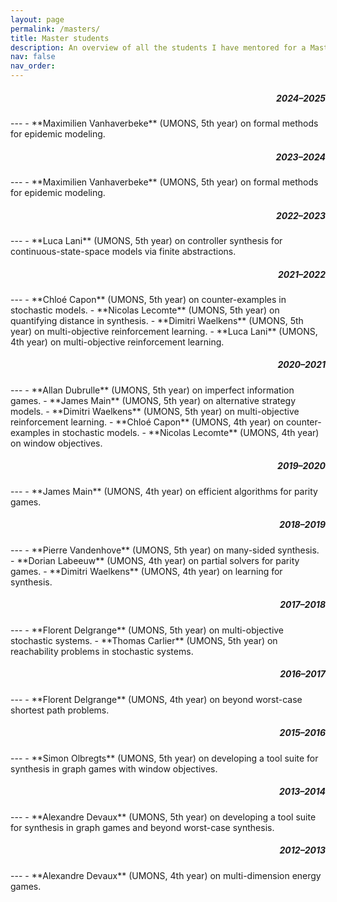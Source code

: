 ```yaml
---
layout: page
permalink: /masters/
title: Master students
description: An overview of all the students I have mentored for a Master project (4th year) or a Master thesis (5th year); you might recognize some of them in the team. 😉
nav: false
nav_order: 
---
```


<div style="text-align: right"><h5>2024–2025</h5></div>
---
- **Maximilien Vanhaverbeke** (UMONS, 5th year) on formal methods for epidemic modeling.

<div style="text-align: right"><h5>2023–2024</h5></div>
---
- **Maximilien Vanhaverbeke** (UMONS, 5th year) on formal methods for epidemic modeling.


<div style="text-align: right"><h5>2022–2023</h5></div>
---
- **Luca Lani** (UMONS, 5th year) on controller synthesis for continuous-state-space models via finite abstractions.


<div style="text-align: right"><h5>2021–2022</h5></div>
---
- **Chloé Capon** (UMONS, 5th year) on counter-examples in stochastic models.
- **Nicolas Lecomte** (UMONS, 5th year) on quantifying distance in synthesis.
- **Dimitri Waelkens** (UMONS, 5th year) on multi-objective reinforcement learning.
- **Luca Lani** (UMONS, 4th year) on multi-objective reinforcement learning.


<div style="text-align: right"><h5>2020–2021</h5></div>
---
- **Allan Dubrulle** (UMONS, 5th year) on imperfect information games.
- **James Main** (UMONS, 5th year) on alternative strategy models.
- **Dimitri Waelkens** (UMONS, 5th year) on multi-objective reinforcement learning.
- **Chloé Capon** (UMONS, 4th year) on counter-examples in stochastic models.
- **Nicolas Lecomte** (UMONS, 4th year) on window objectives.

<div style="text-align: right"><h5>2019–2020</h5></div>
---
- **James Main** (UMONS, 4th year) on efficient algorithms for parity games.

<div style="text-align: right"><h5>2018–2019</h5></div>
---
- **Pierre Vandenhove** (UMONS, 5th year) on many-sided synthesis.
- **Dorian Labeeuw** (UMONS, 4th year) on partial solvers for parity games.
- **Dimitri Waelkens** (UMONS, 4th year) on learning for synthesis.

<div style="text-align: right"><h5>2017–2018</h5></div>
---
- **Florent Delgrange** (UMONS, 5th year) on multi-objective stochastic systems.
- **Thomas Carlier** (UMONS, 5th year) on reachability problems in stochastic systems.

<div style="text-align: right"><h5>2016–2017</h5></div>
---
- **Florent Delgrange** (UMONS, 4th year) on beyond worst-case shortest path problems.

<div style="text-align: right"><h5>2015–2016</h5></div>
---
- **Simon Olbregts** (UMONS, 5th year) on developing a tool suite for synthesis in graph
games with window objectives.

<div style="text-align: right"><h5>2013–2014</h5></div>
---
- **Alexandre Devaux** (UMONS, 5th year) on developing a tool suite for synthesis in
graph games and beyond worst-case synthesis.

<div style="text-align: right"><h5>2012–2013</h5></div>
---
- **Alexandre Devaux** (UMONS, 4th year) on multi-dimension energy games.
